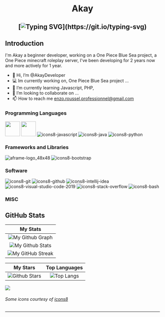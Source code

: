 <h1 align="center">
Akay

  
  <h2 align="center">
    
[![Typing SVG](https://readme-typing-svg.herokuapp.com?duration=3000&center=true&width=450&lines=Welcome+to+my+Github+Page!;I'm+Akay.;I'm+a+student+in+Laval.;I'm+always+expanding+my+tech+stack!)](https://git.io/typing-svg)

## Introduction
	  
I'm Akay a beginner developer, working on a One Piece Blue Sea project, a One Piece minecraft roleplay server, I've been developing for 2 years now and more actively for 1 year.
	  
- 👋 Hi, I’m @AkayDeveloper
- 💻 Im currently working on, One Piece Blue Sea project ...
- 🌱 I’m currently learning Javascript, PHP,
- 💞️ I’m looking to collaborate on ...
- 📫 How to reach me enzo.roussel.professionnel@gmail.com

### Programming Languages

<p>
  


<img width ='48px' src ='https://raw.githubusercontent.com/rahulbanerjee26/githubAboutMeGenerator/main/icons/html.svg'> </a>
<img width ='48px' src ='https://raw.githubusercontent.com/rahulbanerjee26/githubAboutMeGenerator/main/icons/css.svg'> </a>
![icons8-javascript](https://user-images.githubusercontent.com/76852813/172720095-d75caaaa-c8b8-497e-a1bf-54720da5f9ed.svg)
![icons8-java](https://user-images.githubusercontent.com/76852813/172716937-4574740e-2d2e-4326-af3b-4a42bad058c1.svg)
![icons8-python](https://user-images.githubusercontent.com/76852813/172720089-5ce0ea22-01c9-4444-8e70-a81501452b13.svg)



### Frameworks and Libraries

<p>
	
![aframe-logo_48x48](https://user-images.githubusercontent.com/76852813/172721192-a712983a-47d4-41a5-a1ed-abf4113cff93.png)
![icons8-bootstrap](https://user-images.githubusercontent.com/76852813/172721798-883b2b27-ef7b-42d4-a492-6c6cb6cb4ffe.svg)

### Software

<p>
	
![icons8-git](https://user-images.githubusercontent.com/76852813/172722126-2495793f-c4f3-43cc-bfb2-14e1d6f4d3a2.svg)
![icons8-github](https://user-images.githubusercontent.com/76852813/172732353-d8b662eb-8f1c-453a-82f4-00132b440aaa.svg)
![icons8-intellij-idea](https://user-images.githubusercontent.com/76852813/172722224-2df3bb34-d501-4daf-aa6d-af8c18335202.svg)
![icons8-visual-studio-code-2019](https://user-images.githubusercontent.com/76852813/172722742-4c84455a-830a-4f69-8dcd-ac9437e52251.svg)
![icons8-stack-overflow](https://user-images.githubusercontent.com/76852813/172722286-8f3ffc2b-593a-4670-9e9f-c77154f6763c.svg)
![icons8-bash](https://user-images.githubusercontent.com/76852813/172722833-c1dafe34-7340-4220-a115-81dce56b1746.svg)




### MISC

<p>





	
## GitHub Stats


|                                                                     My Stats                                                                     |
|:------------------------------------------------------------------------------------------------------------------------------------------------------:|
| ![My Github Graph](https://activity-graph.herokuapp.com/graph?username=akaydeveloper&theme=react-dark&hide_border=true&area=true) |
| ![My Github Stats](https://github-readme-stats.vercel.app/api?username=akaydeveloper&show_icons=true&theme=algolia)              | 
| ![My GitHub Streak](https://github-readme-streak-stats.herokuapp.com/?user=akaydeveloper&theme=algolia)                    | 
    

|                                                                                                      My Stars                                                                                                       |                                                           Top Languages                                                           |      
|:-------------------------------------------------------------------------------------------------------------------------------------------------------------------------------------------------------------------------:|:---------------------------------------------------------------------------------------------------------------------------------:|
| ![Github Stars](https://github-readme-stats.vercel.app/api?username=akaydeveloper&show_icons=true&locale=en&count_private=true&hide_rank=true&custom_title=My%20GitHub%20Stats&disable_animations=false&theme=algolia)| ![Top Langs](https://github-readme-stats.vercel.app/api/top-langs/?username=akaydeveloper&langs_count=8&theme=algolia)
	
![](https://komarev.com/ghpvc/?username=akaydeveloper&style=flat-square)

###### Some icons courtesy of [icons8](https://icons8.com/)

------


<!---
AkayDeveloper/AkayDeveloper is a ✨ special ✨ repository because its `README.md` (this file) appears on your GitHub profile.
You can click the Preview link to take a look at your changes.
--->
